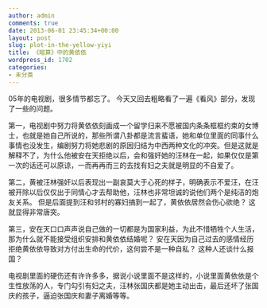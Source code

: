 ```yaml
---
author: admin
comments: true
date: 2013-06-01 23:45:34+00:00
layout: post
slug: plot-in-the-yellow-yiyi
title: 《暗算》中的黄依依
wordpress_id: 1702
categories:
- 未分类
---
```


05年的电视剧，很多情节都忘了。 今天又回去粗略看了一遍《看风》部分，发现了一些的问题。

第一，电视剧中努力将黄依依刻画成一个留学归来不愿被国内条条框框约束的女博士，也就是她自己所说的，那些所谓八卦都是流言蜚语，她和单位里面的同事什么事情也没发生，编剧努力将她悲剧的原因归结为中西两种文化的冲突。但是这就是解释不了，为什么他被安在天拒绝以后，会和强奸她的汪林在一起，如果仅仅是第一次的话还可以原谅，一而再再而三的去找有妇之夫就是明显的不自爱了。

第二，黄被汪林强奸以后表现出一副哀莫大于心死的样子，明确表示不爱汪，在汪被开除以后仅仅出于同情心才去帮助他，汪林也非常坦诚的说他们两个是纯洁的炮友关系。 但是后面提到汪和邻村的寡妇搞到一起了，黄依依居然会伤心欲绝？ 这就显得非常唐突。

第三，安在天口口声声说自己做的一切都是为国家利益，为此不惜牺牲个人生活，那为什么就不能接受组织安排和黄依依结婚呢？ 安在天因为自己过去的感情经历拒绝黄依依导致对方付出生命的代价，这何尝不是一种自私？ 这种人还谈什么报国？

电视剧里面的硬伤还有许许多多，据说小说里面不是这样的，小说里面黄依依是个生性放荡的人，专门勾引有妇之夫，汪林张国庆都是她主动出击，最后还坏了张国庆的孩子，逼迫张国庆和妻子离婚等等。

